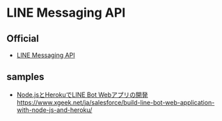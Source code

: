 # LINE Messaging API

## Official

- [LINE Messaging API](https://developers.line.biz/ja/docs/messaging-api/)

## samples

- [Node.jsとHerokuでLINE Bot Webアプリの開発](https://www.xgeek.net/ja/salesforce/build-line-bot-web-application-with-node-js-and-heroku/)https://www.xgeek.net/ja/salesforce/build-line-bot-web-application-with-node-js-and-heroku/
